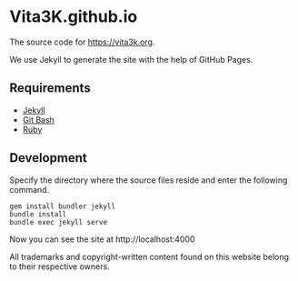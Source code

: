 # Vita3K.github.io

The source code for https://vita3k.org.

We use Jekyll to generate the site with the help of GitHub Pages.

## Requirements

- [Jekyll](https://jekyllrb.com/)
- [Git Bash](https://git-scm.com/downloads)
- [Ruby](https://www.ruby-lang.org/en/downloads/)

## Development

Specify the directory where the source files reside and enter the following command.

```
gem install bundler jekyll
bundle install
bundle exec jekyll serve
```

Now you can see the site at http://localhost:4000

All trademarks and copyright-written content found on this website belong to their respective owners.
